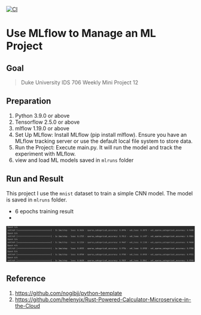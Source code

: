 [![CI](https://github.com/nogibjj/python-template/actions/workflows/cicd.yml/badge.svg)](https://github.com/nogibjj/python-template/actions/workflows/cicd.yml)

# Use MLflow to Manage an ML Project

## Goal

> Duke University IDS 706 Weekly Mini Project 12



## Preparation

1. Python 3.9.0 or above
2. Tensorflow 2.5.0 or above
3. mlflow 1.19.0 or above
2. Set Up MLflow: Install MLflow (pip install mlflow). Ensure you have an MLflow tracking server or use the default local file system to store data. 
2. Run the Project: Execute main.py. It will run the model and track the experiment with MLflow.
3. view and load ML models saved in `mlruns` folder

## Run and Result

This project I use the `mnist` dataset to train a simple CNN model. The model is saved in `mlruns` folder. 
- 6 epochs training result
- 
![img.png](img.png)

## Reference

1.  https://github.com/nogibjj/python-template
2.  https://github.com/helenyjx/Rust-Powered-Calculator-Microservice-in-the-Cloud

